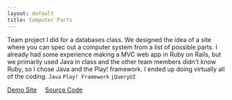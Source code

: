 ```yaml
---
layout: default
title: Computer Parts
---
```


Team project I did for a databases class. We designed the idea of a site where you can spec out a computer system from a list of possible parts. I already had some experience making a MVC web app in Ruby on Rails, but we primarily used Java in class and the other team members didn't know Ruby, so I chose Java and the Play! framework. I ended up doing virtually all of the coding. `Java` `Play! Framework` `jQueryUI`

[Demo Site](
http://quiet-fog-7679.herokuapp.com) &nbsp; &nbsp; [Source Code](https://github.com/Teshel/ICS-311-Implementation-Project-3)

